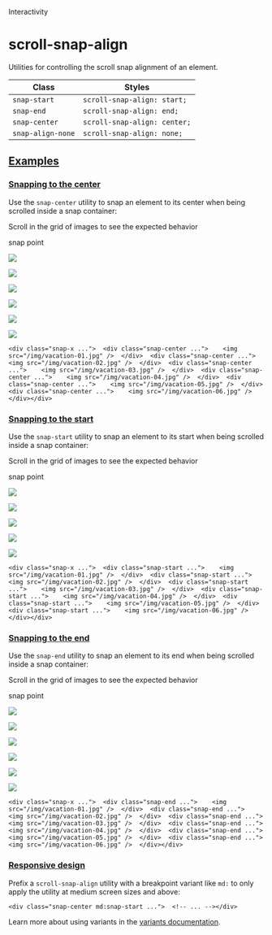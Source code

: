 <!--$-->

<!--/$-->

Interactivity

# scroll-snap-align

Utilities for controlling the scroll snap alignment of an element.

| Class             | Styles                       |
| ----------------- | ---------------------------- |
| `snap-start`      | `scroll-snap-align: start;`  |
| `snap-end`        | `scroll-snap-align: end;`    |
| `snap-center`     | `scroll-snap-align: center;` |
| `snap-align-none` | `scroll-snap-align: none;`   |

## [Examples](#examples)

### [Snapping to the center](#snapping-to-the-center)

Use the `snap-center` utility to snap an element to its center when being scrolled inside a snap container:

Scroll in the grid of images to see the expected behavior

snap point

![](https://images.unsplash.com/photo-1604999565976-8913ad2ddb7c?ixlib=rb-1.2.1\&ixid=MnwxMjA3fDB8MHxwaG90by1wYWdlfHx8fGVufDB8fHx8\&auto=format\&fit=crop\&w=320\&h=160\&q=80)

![](https://images.unsplash.com/photo-1540206351-d6465b3ac5c1?ixlib=rb-1.2.1\&ixid=MnwxMjA3fDB8MHxwaG90by1wYWdlfHx8fGVufDB8fHx8\&auto=format\&fit=crop\&w=320\&h=160\&q=80)

![](https://images.unsplash.com/photo-1622890806166-111d7f6c7c97?ixlib=rb-1.2.1\&ixid=MnwxMjA3fDB8MHxwaG90by1wYWdlfHx8fGVufDB8fHx8\&auto=format\&fit=crop\&w=320\&h=160\&q=80)

![](https://images.unsplash.com/photo-1590523277543-a94d2e4eb00b?ixlib=rb-1.2.1\&ixid=MnwxMjA3fDB8MHxwaG90by1wYWdlfHx8fGVufDB8fHx8\&auto=format\&fit=crop\&w=320\&h=160\&q=80)

![](https://images.unsplash.com/photo-1575424909138-46b05e5919ec?ixlib=rb-1.2.1\&ixid=MnwxMjA3fDB8MHxwaG90by1wYWdlfHx8fGVufDB8fHx8\&auto=format\&fit=crop\&w=320\&h=160\&q=80)

![](https://images.unsplash.com/photo-1559333086-b0a56225a93c?ixlib=rb-1.2.1\&ixid=MnwxMjA3fDB8MHxwaG90by1wYWdlfHx8fGVufDB8fHx8\&auto=format\&fit=crop\&w=320\&h=160\&q=80)

```
<div class="snap-x ...">  <div class="snap-center ...">    <img src="/img/vacation-01.jpg" />  </div>  <div class="snap-center ...">    <img src="/img/vacation-02.jpg" />  </div>  <div class="snap-center ...">    <img src="/img/vacation-03.jpg" />  </div>  <div class="snap-center ...">    <img src="/img/vacation-04.jpg" />  </div>  <div class="snap-center ...">    <img src="/img/vacation-05.jpg" />  </div>  <div class="snap-center ...">    <img src="/img/vacation-06.jpg" />  </div></div>
```

### [Snapping to the start](#snapping-to-the-start)

Use the `snap-start` utility to snap an element to its start when being scrolled inside a snap container:

Scroll in the grid of images to see the expected behavior

snap point

![](https://images.unsplash.com/photo-1604999565976-8913ad2ddb7c?ixlib=rb-1.2.1\&ixid=MnwxMjA3fDB8MHxwaG90by1wYWdlfHx8fGVufDB8fHx8\&auto=format\&fit=crop\&w=320\&h=160\&q=80)

![](https://images.unsplash.com/photo-1540206351-d6465b3ac5c1?ixlib=rb-1.2.1\&ixid=MnwxMjA3fDB8MHxwaG90by1wYWdlfHx8fGVufDB8fHx8\&auto=format\&fit=crop\&w=320\&h=160\&q=80)

![](https://images.unsplash.com/photo-1622890806166-111d7f6c7c97?ixlib=rb-1.2.1\&ixid=MnwxMjA3fDB8MHxwaG90by1wYWdlfHx8fGVufDB8fHx8\&auto=format\&fit=crop\&w=320\&h=160\&q=80)

![](https://images.unsplash.com/photo-1590523277543-a94d2e4eb00b?ixlib=rb-1.2.1\&ixid=MnwxMjA3fDB8MHxwaG90by1wYWdlfHx8fGVufDB8fHx8\&auto=format\&fit=crop\&w=320\&h=160\&q=80)

![](https://images.unsplash.com/photo-1575424909138-46b05e5919ec?ixlib=rb-1.2.1\&ixid=MnwxMjA3fDB8MHxwaG90by1wYWdlfHx8fGVufDB8fHx8\&auto=format\&fit=crop\&w=320\&h=160\&q=80)

```
<div class="snap-x ...">  <div class="snap-start ...">    <img src="/img/vacation-01.jpg" />  </div>  <div class="snap-start ...">    <img src="/img/vacation-02.jpg" />  </div>  <div class="snap-start ...">    <img src="/img/vacation-03.jpg" />  </div>  <div class="snap-start ...">    <img src="/img/vacation-04.jpg" />  </div>  <div class="snap-start ...">    <img src="/img/vacation-05.jpg" />  </div>  <div class="snap-start ...">    <img src="/img/vacation-06.jpg" />  </div></div>
```

### [Snapping to the end](#snapping-to-the-end)

Use the `snap-end` utility to snap an element to its end when being scrolled inside a snap container:

Scroll in the grid of images to see the expected behavior

snap point

![](https://images.unsplash.com/photo-1604999565976-8913ad2ddb7c?ixlib=rb-1.2.1\&ixid=MnwxMjA3fDB8MHxwaG90by1wYWdlfHx8fGVufDB8fHx8\&auto=format\&fit=crop\&w=320\&h=160\&q=80)

![](https://images.unsplash.com/photo-1540206351-d6465b3ac5c1?ixlib=rb-1.2.1\&ixid=MnwxMjA3fDB8MHxwaG90by1wYWdlfHx8fGVufDB8fHx8\&auto=format\&fit=crop\&w=320\&h=160\&q=80)

![](https://images.unsplash.com/photo-1622890806166-111d7f6c7c97?ixlib=rb-1.2.1\&ixid=MnwxMjA3fDB8MHxwaG90by1wYWdlfHx8fGVufDB8fHx8\&auto=format\&fit=crop\&w=320\&h=160\&q=80)

![](https://images.unsplash.com/photo-1590523277543-a94d2e4eb00b?ixlib=rb-1.2.1\&ixid=MnwxMjA3fDB8MHxwaG90by1wYWdlfHx8fGVufDB8fHx8\&auto=format\&fit=crop\&w=320\&h=160\&q=80)

![](https://images.unsplash.com/photo-1575424909138-46b05e5919ec?ixlib=rb-1.2.1\&ixid=MnwxMjA3fDB8MHxwaG90by1wYWdlfHx8fGVufDB8fHx8\&auto=format\&fit=crop\&w=320\&h=160\&q=80)

![](https://images.unsplash.com/photo-1559333086-b0a56225a93c?ixlib=rb-1.2.1\&ixid=MnwxMjA3fDB8MHxwaG90by1wYWdlfHx8fGVufDB8fHx8\&auto=format\&fit=crop\&w=320\&h=160\&q=80)

```
<div class="snap-x ...">  <div class="snap-end ...">    <img src="/img/vacation-01.jpg" />  </div>  <div class="snap-end ...">    <img src="/img/vacation-02.jpg" />  </div>  <div class="snap-end ...">    <img src="/img/vacation-03.jpg" />  </div>  <div class="snap-end ...">    <img src="/img/vacation-04.jpg" />  </div>  <div class="snap-end ...">    <img src="/img/vacation-05.jpg" />  </div>  <div class="snap-end ...">    <img src="/img/vacation-06.jpg" />  </div></div>
```

### [Responsive design](#responsive-design)

Prefix <!-- -->a<!-- --> `scroll-snap-align` utility<!-- --> <!-- -->with a breakpoint variant like `md:` to only apply the utility at <!-- -->medium<!-- --> <!-- -->screen sizes and above:

```
<div class="snap-center md:snap-start ...">  <!-- ... --></div>
```

Learn more about using variants in the [variants documentation](/docs/hover-focus-and-other-states).

<!--$-->

<!--/$-->
